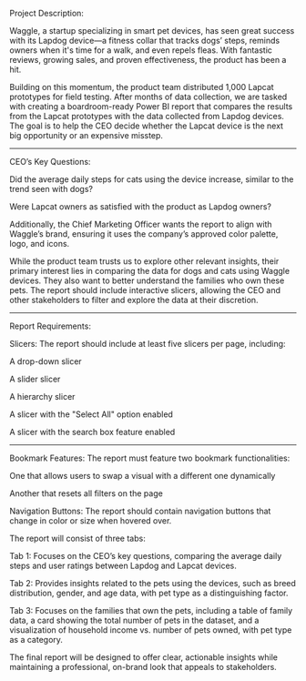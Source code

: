Project Description:

Waggle, a startup specializing in smart pet devices, has seen great success with its Lapdog device—a fitness collar that tracks dogs’ steps, reminds owners when it's time for a walk, and even repels fleas. With fantastic reviews, growing sales, and proven effectiveness, the product has been a hit.

Building on this momentum, the product team distributed 1,000 Lapcat prototypes for field testing. After months of data collection, we are tasked with creating a boardroom-ready Power BI report that compares the results from the Lapcat prototypes with the data collected from Lapdog devices. The goal is to help the CEO decide whether the Lapcat device is the next big opportunity or an expensive misstep.

---------------------------------------------------------------------------------------------
CEO’s Key Questions:

Did the average daily steps for cats using the device increase, similar to the trend seen with dogs?

Were Lapcat owners as satisfied with the product as Lapdog owners?


Additionally, the Chief Marketing Officer wants the report to align with Waggle’s brand, ensuring it uses the company’s approved color palette, logo, and icons.

While the product team trusts us to explore other relevant insights, their primary interest lies in comparing the data for dogs and cats using Waggle devices. They also want to better understand the families who own these pets. The report should include interactive slicers, allowing the CEO and other stakeholders to filter and explore the data at their discretion.

------------------------------------------------------------------------------------
Report Requirements:

Slicers: The report should include at least five slicers per page, including:

A drop-down slicer

A slider slicer

A hierarchy slicer

A slicer with the "Select All" option enabled

A slicer with the search box feature enabled

----------------------------------------------------------------------------

Bookmark Features: The report must feature two bookmark functionalities:

One that allows users to swap a visual with a different one dynamically

Another that resets all filters on the page

Navigation Buttons: The report should contain navigation buttons that change in color or size when hovered over.

The report will consist of three tabs:

Tab 1: Focuses on the CEO’s key questions, comparing the average daily steps and user ratings between Lapdog and Lapcat devices.

Tab 2: Provides insights related to the pets using the devices, such as breed distribution, gender, and age data, with pet type as a distinguishing factor.

Tab 3: Focuses on the families that own the pets, including a table of family data, a card showing the total number of pets in the dataset, and a visualization of household income vs. number of pets owned, with pet type as a category.

The final report will be designed to offer clear, actionable insights while maintaining a professional, on-brand look that appeals to stakeholders.
